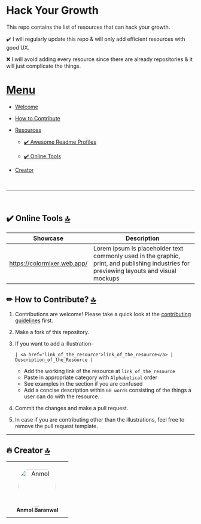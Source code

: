 # Hack Your Growth

This repo contains the list of resources that can hack your growth. 

✔️ I will regularly update this repo & will only add efficient resources with good UX.

❌ I will avoid adding every resource since there are already repositories & it will just complicate the things.

# [Menu](#menu)
- [Welcome](#welcome)
- [How to Contribute](#-how-to-contribute-) 
- [Resources](#resources)

  - [✔️ Awesome Readme Profiles]() 

  - [✔️ Online Tools]() 
  

- [Creator](#-creator-)

<br>

---

<br>


 ## ✔️ Online Tools [🔝](#hack-your-growth)

|Showcase | Description |
| ------- | ----------- |
| <a href="https://colormixer.web.app/">https://colormixer.web.app/</a> | Lorem ipsum is placeholder text commonly used in the graphic, print, and publishing industries for previewing layouts and visual mockups |

## ✏ How to Contribute? [🔝](#hack-your-growth)
1. Contributions are welcome! Please take a quick look at the [contributing guidelines](https://github.com/Anmol-Baranwal/Hack-Your-Growth/blob/main/CONTRIBUTING.md) first.
2. Make a fork of this repository.
3. If you want to add a illustration-
      ```
   | <a href="link_of_the_resource">link_of_the_resource</a> | Description_of_the_Resource |
   ```
   - Add the working link of the resource at `link_of_the_resource`
   - Paste in appropriate category with `Alphabetical` order
   - See examples in the section if you are confused
   - Add a concise description within `60 words` consisting of the things a user can do with the resource.
   
5. Commit the changes and make a pull request.
6. In case if you are contributing other than the illustrations, feel free to remove the pull request template.

---

## 🔥 Creator [🔝](#hack-your-growth)


<table>
<tr>
    <td align="center" style="word-wrap: break-word; width: 150.0; height: 150.0">
        <a href=https://github.com/Anmol-Baranwal>
            <img src=https://avatars.githubusercontent.com/u/74038190?v=4 width="100;"  style="border-radius:50%;align-items:center;justify-content:center;overflow:hidden;padding-top:10px" alt=Anmol Baranwal/>
            <br />
            <sub style="font-size:14px"><b>Anmol Baranwal</b></sub>
        </a>
    </td>
</tr>
</table>

